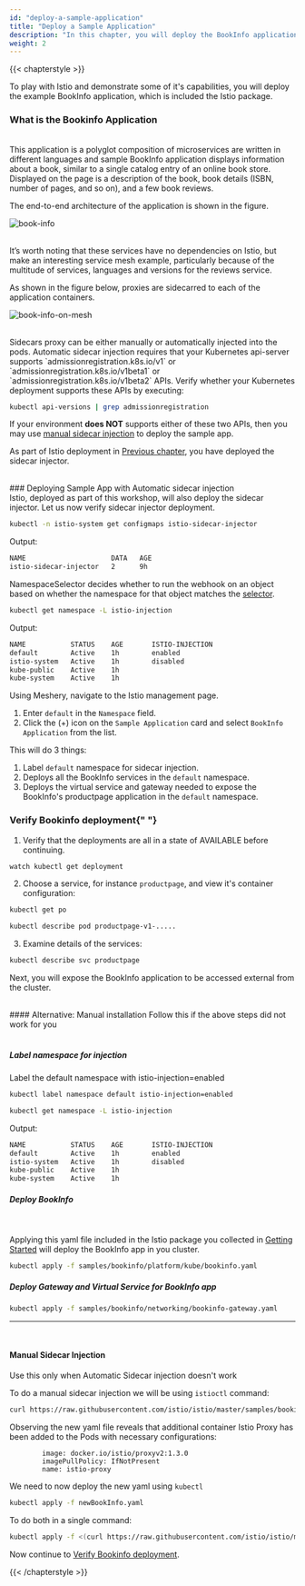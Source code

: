 ```yaml
---
id: "deploy-a-sample-application"
title: "Deploy a Sample Application"
description: "In this chapter, you will deploy the BookInfo application to demonstrate Istio's capabilities in managing microservices."
weight: 2
---
```


{{< chapterstyle >}}

To play with Istio and demonstrate some of it's capabilities, you will deploy the example BookInfo application, which is included the Istio package.

### What is the Bookinfo Application
<br />
This application is a polyglot composition of microservices are written in different
languages and sample BookInfo application displays information about a book, similar to a
single catalog entry of an online book store. Displayed on the page is a description of
the book, book details (ISBN, number of pages, and so on), and a few book reviews.

The end-to-end architecture of the application is shown in the figure.

![book-info](bookinfo-off-mesh.webp)

<br />
It’s worth noting that these services have no dependencies on Istio, but make an interesting
service mesh example, particularly because of the multitude of services, languages and versions
for the reviews service.

As shown in the figure below, proxies are sidecarred to each of the application containers.

![book-info-on-mesh](bookinfo-on-mesh.webp)

<br />
Sidecars proxy can be either manually or automatically injected into the pods. Automatic sidecar
injection requires that your Kubernetes api-server supports `admissionregistration.k8s.io/v1`
or `admissionregistration.k8s.io/v1beta1` or `admissionregistration.k8s.io/v1beta2` APIs. Verify
whether your Kubernetes deployment supports these APIs by executing:

```sh
kubectl api-versions | grep admissionregistration
```

If your environment **does NOT** supports either of these two APIs, then you may use [manual sidecar injection](#manual-sidecar-inj) to deploy the sample app.

As part of Istio deployment in [Previous chapter](./getting-started), you have deployed the sidecar injector.

<br />
### Deploying Sample App with Automatic sidecar injection

<br />
Istio, deployed as part of this workshop, will also deploy the sidecar injector. Let us now
verify sidecar injector deployment.

```sh
kubectl -n istio-system get configmaps istio-sidecar-injector
```

Output:

```sh
NAME                     DATA   AGE
istio-sidecar-injector   2      9h
```

NamespaceSelector decides whether to run the webhook on an object based on whether the namespace for that object matches the [selector](https://kubernetes.io/docs/concepts/overview/working-with-objects/labels/#label-selectors).

```sh
kubectl get namespace -L istio-injection
```

Output:

```sh
NAME           STATUS    AGE       ISTIO-INJECTION
default        Active    1h        enabled
istio-system   Active    1h        disabled
kube-public    Active    1h
kube-system    Active    1h
```

Using Meshery, navigate to the Istio management page.

1. Enter `default` in the `Namespace` field.
1. Click the (+) icon on the `Sample Application` card and select `BookInfo Application` from the list.

This will do 3 things:

1. Label `default` namespace for sidecar injection.
1. Deploys all the BookInfo services in the `default` namespace.
1. Deploys the virtual service and gateway needed to expose the BookInfo's productpage application in the `default` namespace.

<h3 class="chapter-sub-heading">
  <a name="verify"></a> Verify Bookinfo deployment{" "}
</h3>

1. Verify that the deployments are all in a state of AVAILABLE before continuing.

```sh
watch kubectl get deployment
```

2. Choose a service, for instance `productpage`, and view it's container configuration:

```sh
kubectl get po

kubectl describe pod productpage-v1-.....
```

3. Examine details of the services:

```sh
kubectl describe svc productpage
```

Next, you will expose the BookInfo application to be accessed external from the cluster.

<br />
#### Alternative: Manual installation
Follow this if the above steps did not work for you
<br />
<br />

##### Label namespace for injection

Label the default namespace with istio-injection=enabled

```sh
kubectl label namespace default istio-injection=enabled
```

```sh
kubectl get namespace -L istio-injection
```

Output:

```sh
NAME           STATUS    AGE       ISTIO-INJECTION
default        Active    1h        enabled
istio-system   Active    1h        disabled
kube-public    Active    1h
kube-system    Active    1h
```

##### Deploy BookInfo
<br />

Applying this yaml file included in the Istio package you collected in [Getting Started](./getting-started) will deploy the BookInfo app in you cluster.

```sh
kubectl apply -f samples/bookinfo/platform/kube/bookinfo.yaml
```

##### Deploy Gateway and Virtual Service for BookInfo app

```sh
kubectl apply -f samples/bookinfo/networking/bookinfo-gateway.yaml
```

<hr />
<br />

#### Manual Sidecar Injection

Use this only when Automatic Sidecar injection doesn't work

To do a manual sidecar injection we will be using `istioctl` command:

```sh
curl https://raw.githubusercontent.com/istio/istio/master/samples/bookinfo/platform/kube/bookinfo.yaml | istioctl kube-inject -f - > newBookInfo.yaml
```

Observing the new yaml file reveals that additional container Istio Proxy has been added to the Pods with necessary configurations:

```
        image: docker.io/istio/proxyv2:1.3.0
        imagePullPolicy: IfNotPresent
        name: istio-proxy
```

We need to now deploy the new yaml using `kubectl`

```sh
kubectl apply -f newBookInfo.yaml
```

To do both in a single command:

```sh
kubectl apply -f <(curl https://raw.githubusercontent.com/istio/istio/master/samples/bookinfo/platform/kube/bookinfo.yaml | istioctl kube-inject -f -)
```

Now continue to [Verify Bookinfo deployment](#verify).

{{< /chapterstyle >}}